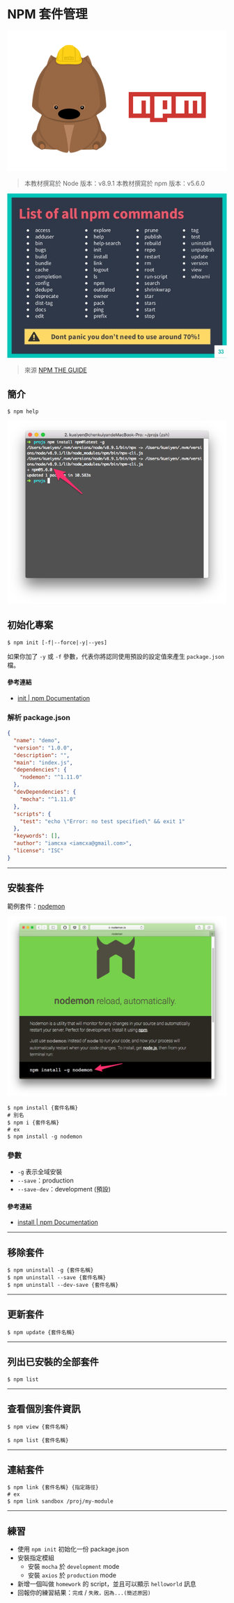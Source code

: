 # NPM 套件管理

![](../img/npm-logo.png)

> 本教材撰寫於 Node 版本：v8.9.1
> 本教材撰寫於 npm 版本：v5.6.0

![](../img/npm-commands.jpg)
> 來源 [NPM THE GUIDE](https://www.slideshare.net/KameronTanseli1/npm-the-guide-51207206)

## 簡介

```shell
$ npm help
```

![](../img/npm-help.png)

## 初始化專案

```shell
$ npm init [-f|--force|-y|--yes]
```

如果你加了 `-y` 或 `-f` 參數，代表你將認同使用預設的設定值來產生 `package.json` 檔。

#### 參考連結
- [init | npm Documentation](https://docs.npmjs.com/cli/init)


### 解析 package.json

```json
{
  "name": "demo",
  "version": "1.0.0",
  "description": "",
  "main": "index.js",
  "dependencies": {
    "nodemon": "^1.11.0"
  },
  "devDependencies": {
    "mocha": "^1.11.0"
  },
  "scripts": {
    "test": "echo \"Error: no test specified\" && exit 1"
  },
  "keywords": [],
  "author": "iamcxa <iamcxa@gmail.com>",
  "license": "ISC"
}
```

---

## 安裝套件

範例套件：[nodemon](https://nodemon.io/)

![](../img/npm-install-nodemon.png)

```shell
$ npm install {套件名稱}
# 別名
$ npm i {套件名稱}
# ex
$ npm install -g nodemon
```

### 參數
- `-g` 表示全域安裝
- `--save`：production
- `--save-dev`：development (預設)

#### 參考連結
- [install | npm Documentation](https://docs.npmjs.com/cli/install)

---

## 移除套件

```shell
$ npm uninstall -g {套件名稱}
$ npm uninstall --save {套件名稱}
$ npm uninstall --dev-save {套件名稱}
```

---

## 更新套件

```shell
$ npm update {套件名稱}
```

---

## 列出已安裝的全部套件

```shell
$ npm list
```

---

## 查看個別套件資訊

```shell
$ npm view {套件名稱}
```

```shell
$ npm list {套件名稱}
```

---

## 連結套件

```shell
$ npm link {套件名稱} {指定路徑}
# ex
$ npm link sandbox /proj/my-module
```

---

## 練習
- 使用 `npm init` 初始化一份 package.json
- 安裝指定模組
  * 安裝 `mocha` 於 `development` mode
  * 安裝 `axios` 於 `production` mode
- 新增一個叫做 `homework` 的 script，並且可以顯示 `helloworld` 訊息
- 回報你的練習結果：`完成` / `失敗，因為...(簡述原因)`